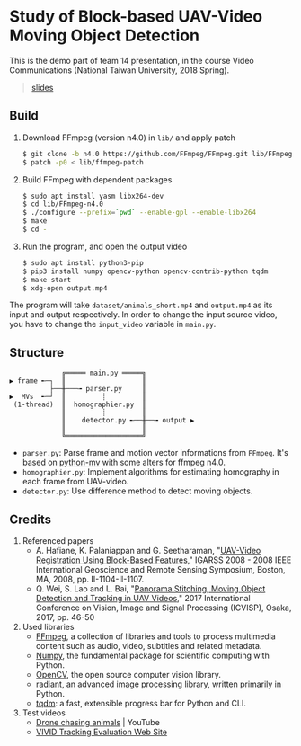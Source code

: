 # Study of Block-based UAV-Video Moving Object Detection

This is the demo part of team 14 presentation, in the course Video Communications (National Taiwan University, 2018 Spring).

> [slides](https://slides.com/redbug312/video-communication-demo#/)

## Build

1. Download FFmpeg (version n4.0) in `lib/` and apply patch
    ```bash
    $ git clone -b n4.0 https://github.com/FFmpeg/FFmpeg.git lib/FFmpeg-n4.0
    $ patch -p0 < lib/ffmpeg-patch
    ```
2. Build FFmpeg with dependent packages
    ```bash
    $ sudo apt install yasm libx264-dev
    $ cd lib/FFmpeg-n4.0
    $ ./configure --prefix=`pwd` --enable-gpl --enable-libx264
    $ make
    $ cd -
    ```
3. Run the program, and open the output video
    ```bash
    $ sudo apt install python3-pip
    $ pip3 install numpy opencv-python opencv-contrib-python tqdm
    $ make start
    $ xdg-open output.mp4
    ```

The program will take `dataset/animals_short.mp4` and `output.mp4` as its input and output respectively.
In order to change the input source video, you have to change the `input_video` variable in `main.py`.

## Structure

```
             ╔═════ main.py ═════╗
▶ frame ╾─┐  ║                   ║
          ├──╫───╼ parser.py     ║
▶  MVs  ╾─┘  ║         ┊         ║
 (1-thread)  ║  homographier.py  ║
             ║         ┊         ║
             ║    detector.py ╾──╫──╼ output ▶
             ║                   ║
             ╚═══════════════════╝
```

- `parser.py`: Parse frame and motion vector informations from `FFmpeg`. It's based on [python-mv](https://github.com/runeksvendsen/python-mv) with some alters for ffmpeg n4.0.
- `homographier.py`: Implement algorithms for estimating homography in each frame from UAV-video.
- `detector.py`: Use difference method to detect moving objects.

## Credits

1. Referenced papers
    - A. Hafiane, K. Palaniappan and G. Seetharaman, "[UAV-Video Registration Using Block-Based Features](https://ieeexplore.ieee.org/document/4779192)," IGARSS 2008 - 2008 IEEE International Geoscience and Remote Sensing Symposium, Boston, MA, 2008, pp. II-1104-II-1107.
    - Q. Wei, S. Lao and L. Bai, "[Panorama Stitching, Moving Object Detection and Tracking in UAV Videos](https://ieeexplore.ieee.org/document/8123587/)," 2017 International Conference on Vision, Image and Signal Processing (ICVISP), Osaka, 2017, pp. 46-50
2. Used libraries
    - [FFmpeg](https://ffmpeg.org/), a collection of libraries and tools to process multimedia content such as audio, video, subtitles and related metadata.
    - [Numpy](http://www.numpy.org/), the fundamental package for scientific computing with Python.
    - [OpenCV](https://opencv.org/), the open source computer vision library.
    - [radiant](https://github.com/fzliu/radiant), an advanced image processing library, written primarily in Python.
    - [tqdm](https://github.com/tqdm/tqdm): a fast, extensible progress bar for Python and CLI.
3. Test videos
    - [Drone chasing animals](https://www.youtube.com/watch?v=Fkp7MAF7JzQ) | YouTube
    - [VIVID Tracking Evaluation Web Site](http://vision.cse.psu.edu/data/vividEval/main.html)
